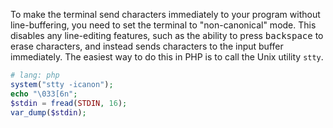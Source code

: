
To make the terminal send characters immediately to your program without line-buffering,
you need to set the terminal to "non-canonical" mode. This disables any line-editing features,
such as the ability to press <kbd>backspace</kbd> to erase characters, and instead sends characters to the 
input buffer immediately. The easiest way to do this in PHP is to call the Unix utility `stty`.

```php
# lang: php
system("stty -icanon");
echo "\033[6n";
$stdin = fread(STDIN, 16);
var_dump($stdin);
```
